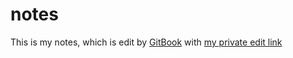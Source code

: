 # notes
This is my notes, which is edit by [GitBook](https://www.gitbook.com) with [my private edit link]( https://www.gitbook.com/book/petergithub/notes/edit#/edit/master/README.md)